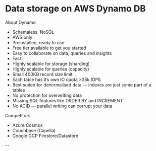 # Data storage on AWS Dynamo DB

About Dynamo

- Schemaless, NoSQL
- AWS only
- Preinstalled, ready to use
- Free tier available to get you started
- Easy to collaborate on data, queries and insights
- Fast
- Highly scalable for storage (sharding)
- Highly scalable for queries (capacity)
- Small 400KB record size limit
- Each table has it’s own IO quota >35k IOPS
- Best suited for denormalised data — indexes are just some part of a tables
- No protection for overwriting data
- Missing SQL features like ORDER BY and INCREMENT
- No ACID — parallel writing can corrupt your data

Competitors

- Azure Cosmos
- Couchbase (Capella)
- Google GCP Firestore/Datastore

-- 


